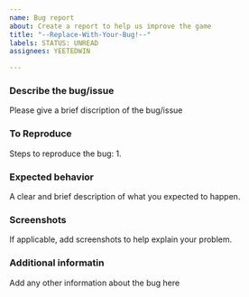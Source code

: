```yaml
---
name: Bug report
about: Create a report to help us improve the game
title: "--Replace-With-Your-Bug!--"
labels: STATUS: UNREAD
assignees: YEETEDWIN

---
```


### **Describe the bug/issue**

Please give a brief discription of the bug/issue

### **To Reproduce**

Steps to reproduce the bug:
1. 

### **Expected behavior**

A clear and brief description of what you expected to happen.

### **Screenshots**

If applicable, add screenshots to help explain your problem.

### **Additional informatin**

Add any other information about the bug here
